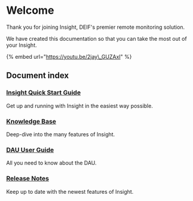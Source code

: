 # Welcome

Thank you for joining Insight, DEIF's premier remote monitoring solution.

We have created this documentation so that you can take the most out of your Insight.

{% embed url="https://youtu.be/2jay\_GUZAxI" %}

## Document index

### [Insight Quick Start Guide ](quick-start-guide/about-insight.md)

Get up and running with Insight in the easiest way possible.

### [Knowledge Base](knowledge-base/getting-started.md)

Deep-dive into the many features of Insight.

### [DAU User Guide](dau-user-guide/untitled/)

All you need to know about the DAU.

### [Release Notes](release/whats-new.md) <a id="release-notes"></a>

Keep up to date with the newest features of Insight.

